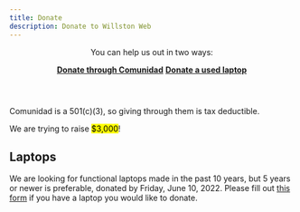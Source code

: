 ```yaml
---
title: Donate
description: Donate to Willston Web
---
```

  <header>
    <p>You can help us out in two ways:</p>
    <p>
      <a href="https://secure.squarespace.com/checkout/donate?donatePageId=62545ae65f741415ccb30a06&ss_cvr=c9f1ff42-4c32-47a0-82a7-f943d0465c79%7C1649695405308%7C1649706858547%7C1649711851970%7C4&ss_cvt=1649711851970&websiteId=606e111c9bb1905684a7f967" target="_blank"><b>Donate through Comunidad</b></a>
      <a href="https://forms.gle/cR3RKn4DFWZrqDfNA" target="_blank"><b>Donate a used laptop</b></a>
    </p>
  </header>
  <p>Comunidad is a 501(c)(3), so giving through them is tax deductible.</p>
  <p>We are trying to raise <mark>$3,000</mark>!</p>

## Laptops

We are looking for functional laptops made in the past 10 years, but 5 years or
newer is preferable, donated by Friday, June 10, 2022. Please fill out [this
form] if you have a laptop you would like to donate.

[this form]: https://forms.gle/cR3RKn4DFWZrqDfNA
